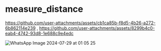 # measure_distance
https://github.com/user-attachments/assets/cb1ca85b-f8d5-4b26-a272-6b862114e239 ,
https://github.com/user-attachments/assets/8299b4c0-eab4-4742-93d8-1e688c9e4edc


![WhatsApp Image 2024-07-29 at 01 05 25](https://github.com/user-attachments/assets/18ade904-c30e-4775-84af-2089b156aadd)





